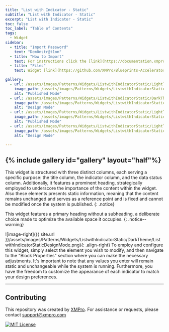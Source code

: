 ```yaml
---
title: "List with Indicator - Static"
subtitle: "List with Indicator - Static"
excerpt: "List with Indicator - Static"
toc: false
toc_label: "Table of Contents"
tags:
  - Widget
sidebar:
  - title: "Import Password"
    text: "Dem0nstr@t1on"
  - title: "How to Import"
    text: For instructions click the [link](https://documentation.xmpro.com/how-tos/apps/manage-widgets#importing-widgets)
  - title: "Files"
    text: Widget [link](https://github.com/XMPro/Blueprints-Accelerators-Patterns/blob/master/Patterns/Widgets/List%20with%20Indicator%20Static.xwid)

gallery:
  - url: /assets/images/Patterns/Widgets/ListwithIndicatorStatic/LightTheme/ListwithIndicatorStaticPublishedMode.png
    image_path: /assets/images/Patterns/Widgets/ListwithIndicatorStatic/LightTheme/ListwithIndicatorStaticPublishedMode.png
    alt: "Published Mode"
  - url: /assets/images/Patterns/Widgets/ListwithIndicatorStatic/DarkTheme/ListwithIndicatorStaticDesignMode.png
    image_path: /assets/images/Patterns/Widgets/ListwithIndicatorStatic/DarkTheme/ListwithIndicatorStaticDesignMode.png
    alt: "Design Mode"
  - url: /assets/images/Patterns/Widgets/ListwithIndicatorStatic/LightTheme/ListwithIndicatorStaticPublishedMode.png
    image_path: /assets/images/Patterns/Widgets/ListwithIndicatorStatic/LightTheme/ListwithIndicatorStaticPublishedMode.png
    alt: "Published Mode"
  - url: /assets/images/Patterns/Widgets/ListwithIndicatorStatic/LightTheme/ListwithIndicatorStaticDesignMode.png
    image_path: /assets/images/Patterns/Widgets/ListwithIndicatorStatic/LightTheme/ListwithIndicatorStaticDesignMode.png
    alt: "Design Mode"

---
```

{% include gallery id="gallery" layout="half"%}
---
This widget is structured with three distinct columns, each serving a specific purpose: the title column, the indicator column, and the data status column. Additionally, it features a prominent heading, strategically employed to underscore the importance of the content within the widget. Also these elements presents static information, meaning that the content remains unchanged and serves as a reference point and is fixed and cannot be modified once the system is published.
{: .notice}

This widget features a primary heading without a subheading, a deliberate choice made to optimize the available space it occupies.
{: .notice--warning}

![image-right]({{ site.url }}/assets/images/Patterns/Widgets/ListwithIndicatorStatic/DarkTheme/ListwithIndicatorStaticDesignMode.png){: .align-right}
To employ and configure this widget, simply select the element you wish to modify, and then navigate to the "Block Properties" section where you can make the necessary adjustments. It's important to note that any values you enter will remain static and unchangeable while the system is running. Furthermore, you have the freedom to customize the appearance of each indicator to match your design preferences.
<hr />

## Contributing
This repository was created by <a href="https://xmpro.com/">XMPro</a>. 
For assistance or requests, please contact <a href="mailto:support@xmpro.com">support@xmpro.com</a>

[![MIT License](https://img.shields.io/badge/License-MIT-green.svg)](https://choosealicense.com/licenses/mit/)
